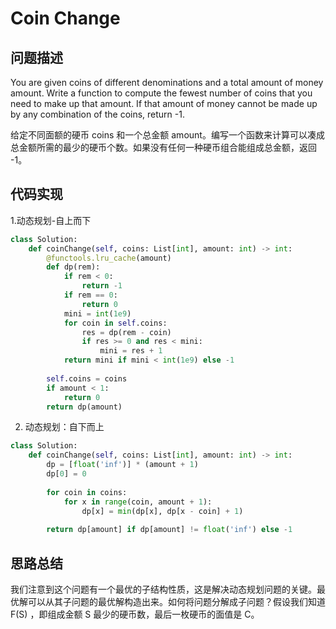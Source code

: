 #  Coin Change

## 问题描述

You are given coins of different denominations and a total amount of money amount. Write a function to compute the fewest number of coins that you need to make up that amount. If that amount of money cannot be made up by any combination of the coins, return -1.

给定不同面额的硬币 coins 和一个总金额 amount。编写一个函数来计算可以凑成总金额所需的最少的硬币个数。如果没有任何一种硬币组合能组成总金额，返回 -1。


## 代码实现

1.动态规划-自上而下
```python
class Solution:
    def coinChange(self, coins: List[int], amount: int) -> int:
        @functools.lru_cache(amount)
        def dp(rem):
            if rem < 0: 
                return -1 
            if rem == 0: 
                return 0 
            mini = int(1e9)
            for coin in self.coins: 
                res = dp(rem - coin) 
                if res >= 0 and res < mini: 
                    mini = res + 1 
            return mini if mini < int(1e9) else -1 
        
        self.coins = coins 
        if amount < 1: 
            return 0 
        return dp(amount)
```

2. 动态规划：自下而上
```python
class Solution:
    def coinChange(self, coins: List[int], amount: int) -> int:
        dp = [float('inf')] * (amount + 1) 
        dp[0] = 0 
        
        for coin in coins: 
            for x in range(coin, amount + 1): 
                dp[x] = min(dp[x], dp[x - coin] + 1) 
        
        return dp[amount] if dp[amount] != float('inf') else -1 
```


## 思路总结

我们注意到这个问题有一个最优的子结构性质，这是解决动态规划问题的关键。最优解可以从其子问题的最优解构造出来。如何将问题分解成子问题？假设我们知道 F(S) ，即组成金额 S 最少的硬币数，最后一枚硬币的面值是 C。
